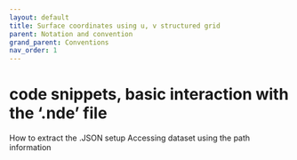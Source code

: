```yaml
---
layout: default
title: Surface coordinates using u, v structured grid 
parent: Notation and convention
grand_parent: Conventions
nav_order: 1
---
```


# code snippets, basic interaction with the ‘.nde’ file 

How to extract the .JSON setup 
Accessing dataset using the path information 